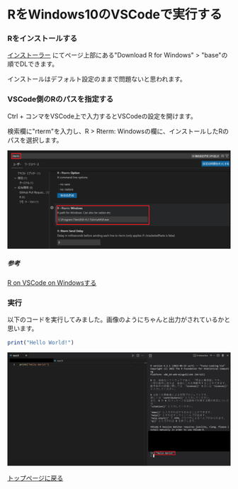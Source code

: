 # RをWindows10のVSCodeで実行する



### Rをインストールする

[インストーラー](https://cran.r-project.org/) にてページ上部にある"Download R for Windows" > "base"の順でDLできます。

インストールはデフォルト設定のままで問題ないと思われます。



### VSCode側のRのパスを指定する

Ctrl + コンマをVSCode上で入力するとVSCodeの設定を開けます。

検索欄に"rterm"を入力し、R > Rterm: Windowsの欄に、インストールしたRのパスを選択します。

<img src="images/Rterm.png" alt="">



##### 参考

[R on VSCode on Windowsする](https://23prime.hatenablog.com/entry/2019/05/28/193046)



### 実行

以下のコードを実行してみました。画像のようにちゃんと出力がされているかと思います。

```R
print("Hello World!")
```

<img src="images/Hello.jpg" alt="">





[トップページに戻る](index.md)
